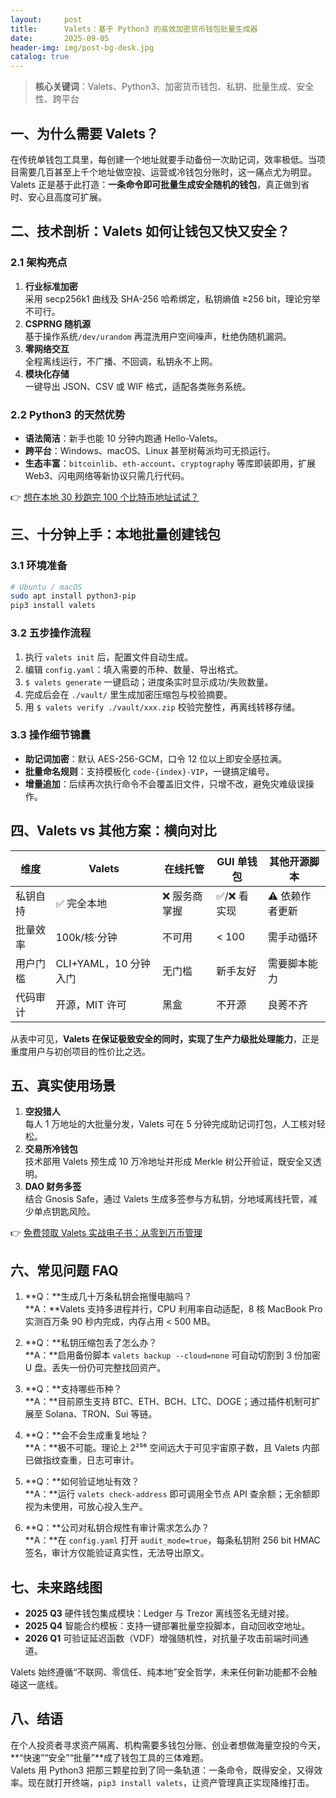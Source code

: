 ```yaml
---
layout:     post
title:      Valets：基于 Python3 的高效加密货币钱包批量生成器
date:       2025-09-05
header-img: img/post-bg-desk.jpg
catalog: true
---
```


> **核心关键词**：Valets、Python3、加密货币钱包、私钥、批量生成、安全性、跨平台

## 一、为什么需要 Valets？

在传统单钱包工具里，每创建一个地址就要手动备份一次助记词，效率极低。当项目需要几百甚至上千个地址做空投、运营或冷钱包分账时，这一痛点尤为明显。  
Valets 正是基于此打造：**一条命令即可批量生成安全随机的钱包**，真正做到省时、安心且高度可扩展。

## 二、技术剖析：Valets 如何让钱包又快又安全？

### 2.1 架构亮点
1. **行业标准加密**  
   采用 secp256k1 曲线及 SHA-256 哈希绑定，私钥熵值 ≥256 bit，理论穷举不可行。  
2. **CSPRNG 随机源**  
   基于操作系统`/dev/urandom` 再混洗用户空间噪声，杜绝伪随机漏洞。  
3. **零网络交互**  
   全程离线运行，不广播、不回调，私钥永不上网。  
4. **模块化存储**  
   一键导出 JSON、CSV 或 WIF 格式，适配各类账务系统。

### 2.2 Python3 的天然优势
- **语法简洁**：新手也能 10 分钟内跑通 Hello-Valets。  
- **跨平台**：Windows、macOS、Linux 甚至树莓派均可无损运行。  
- **生态丰富**：`bitcoinlib`、`eth-account`、`cryptography` 等库即装即用，扩展 Web3、闪电网络等新协议只需几行代码。

👉 [想在本地 30 秒跑完 100 个比特币地址试试？](https://okxdog.com/)

## 三、十分钟上手：本地批量创建钱包

### 3.1 环境准备
```bash
# Ubuntu / macOS
sudo apt install python3-pip
pip3 install valets
```

### 3.2 五步操作流程
1. 执行 `valets init` 后，配置文件自动生成。  
2. 编辑 `config.yaml`：填入需要的币种、数量、导出格式。  
3. `$ valets generate` 一键启动；进度条实时显示成功/失败数量。  
4. 完成后会在 `./vault/` 里生成加密压缩包与校验摘要。  
5. 用 `$ valets verify ./vault/xxx.zip` 校验完整性，再离线转移存储。

### 3.3 操作细节锦囊
- **助记词加密**：默认 AES-256-GCM，口令 12 位以上即安全感拉满。  
- **批量命名规则**：支持模板化 `code-{index}-VIP`，一键搞定编号。  
- **增量追加**：后续再次执行命令不会覆盖旧文件，只增不改，避免灾难级误操作。

## 四、Valets vs 其他方案：横向对比

| 维度 | Valets | 在线托管 | GUI 单钱包 | 其他开源脚本 |
|---|---|---|---|---|
| 私钥自持 | ✅ 完全本地 | ❌ 服务商掌握 | ✅/❌ 看实现 | ⚠️ 依赖作者更新 |
| 批量效率 | 100k/核·分钟 | 不可用 | < 100 | 需手动循环 |
| 用户门槛 | CLI+YAML，10 分钟入门 | 无门槛 | 新手友好 | 需要脚本能力 |
| 代码审计 | 开源，MIT 许可 | 黑盒 | 不开源 | 良莠不齐 |

从表中可见，**Valets 在保证极致安全的同时，实现了生产力级批处理能力**，正是重度用户与初创项目的性价比之选。

## 五、真实使用场景

1. **空投猎人**  
   每人 1 万地址的大批量分发，Valets 可在 5 分钟完成助记词打包，人工核对轻松。
2. **交易所冷钱包**  
   技术部用 Valets 预生成 10 万冷地址并形成 Merkle 树公开验证，既安全又透明。  
3. **DAO 财务多签**  
   结合 Gnosis Safe，通过 Valets 生成多签参与方私钥，分地域离线托管，减少单点钥匙风险。

👉 [免费领取 Valets 实战电子书：从零到万币管理](https://okxdog.com/)  

## 六、常见问题 FAQ

1. **Q：**生成几十万条私钥会拖慢电脑吗？  
   **A：**Valets 支持多进程并行，CPU 利用率自动适配，8 核 MacBook Pro 实测百万条 90 秒内完成，内存占用 < 500 MB。

2. **Q：**私钥压缩包丢了怎么办？  
   **A：**启用备份脚本 `valets backup --cloud=none` 可自动切割到 3 份加密 U 盘。丢失一份仍可完整找回资产。

3. **Q：**支持哪些币种？  
   **A：**目前原生支持 BTC、ETH、BCH、LTC、DOGE；通过插件机制可扩展至 Solana、TRON、Sui 等链。

4. **Q：**会不会生成重复地址？  
   **A：**极不可能。理论上 2²⁵⁶ 空间远大于可见宇宙原子数，且 Valets 内部已做指纹查重，日志可审计。

5. **Q：**如何验证地址有效？  
   **A：**运行 `valets check-address` 即可调用全节点 API 查余额；无余额即视为未使用，可放心投入生产。

6. **Q：**公司对私钥合规性有审计需求怎么办？  
   **A：**在 `config.yaml` 打开 `audit_mode=true`，每条私钥附 256 bit HMAC 签名，审计方仅能验证真实性，无法导出原文。

## 七、未来路线图

- **2025 Q3** 硬件钱包集成模块：Ledger 与 Trezor 离线签名无缝对接。  
- **2025 Q4** 智能合约模板：支持一键部署批量空投脚本，自动回收空地址。  
- **2026 Q1** 可验证延迟函数（VDF）增强随机性，对抗量子攻击前端时间通道。

Valets 始终遵循“不联网、零信任、纯本地”安全哲学，未来任何新功能都不会触碰这一底线。

## 八、结语

在个人投资者寻求资产隔离、机构需要多钱包分账、创业者想做海量空投的今天，**“快速”“安全”“批量”**成了钱包工具的三体难题。  
Valets 用 Python3 把那三颗星拉到了同一条轨道：一条命令，既得安全，又得效率。现在就打开终端，`pip3 install valets`，让资产管理真正实现降维打击。